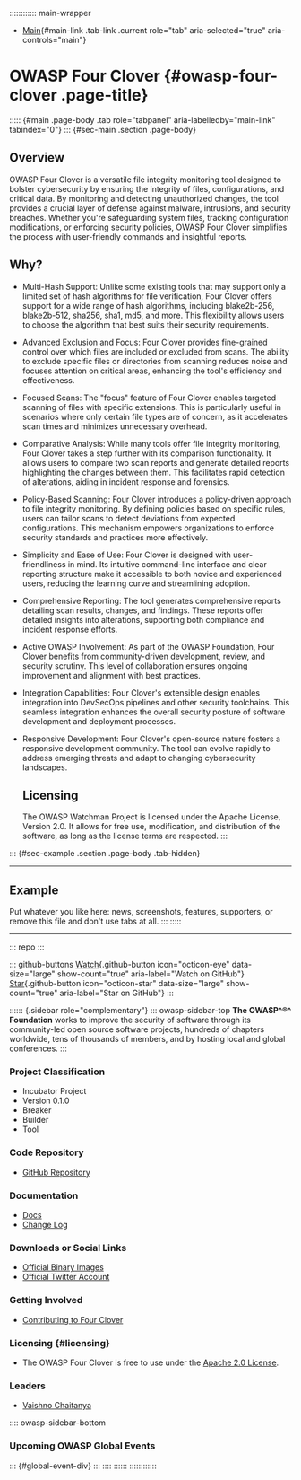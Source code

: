 :::::::::::: main-wrapper
- [Main](#div-main){#main-link .tab-link .current role="tab"
  aria-selected="true" aria-controls="main"}

# OWASP Four Clover {#owasp-four-clover .page-title}

::::: {#main .page-body .tab role="tabpanel" aria-labelledby="main-link" tabindex="0"}
::: {#sec-main .section .page-body}
## Overview

OWASP Four Clover is a versatile file integrity monitoring tool designed
to bolster cybersecurity by ensuring the integrity of files,
configurations, and critical data. By monitoring and detecting
unauthorized changes, the tool provides a crucial layer of defense
against malware, intrusions, and security breaches. Whether you're
safeguarding system files, tracking configuration modifications, or
enforcing security policies, OWASP Four Clover simplifies the process
with user-friendly commands and insightful reports.

## Why?

- Multi-Hash Support: Unlike some existing tools that may support only a
  limited set of hash algorithms for file verification, Four Clover
  offers support for a wide range of hash algorithms, including
  blake2b-256, blake2b-512, sha256, sha1, md5, and more. This
  flexibility allows users to choose the algorithm that best suits their
  security requirements.

- Advanced Exclusion and Focus: Four Clover provides fine-grained
  control over which files are included or excluded from scans. The
  ability to exclude specific files or directories from scanning reduces
  noise and focuses attention on critical areas, enhancing the tool's
  efficiency and effectiveness.

- Focused Scans: The "focus" feature of Four Clover enables targeted
  scanning of files with specific extensions. This is particularly
  useful in scenarios where only certain file types are of concern, as
  it accelerates scan times and minimizes unnecessary overhead.

- Comparative Analysis: While many tools offer file integrity
  monitoring, Four Clover takes a step further with its comparison
  functionality. It allows users to compare two scan reports and
  generate detailed reports highlighting the changes between them. This
  facilitates rapid detection of alterations, aiding in incident
  response and forensics.

- Policy-Based Scanning: Four Clover introduces a policy-driven approach
  to file integrity monitoring. By defining policies based on specific
  rules, users can tailor scans to detect deviations from expected
  configurations. This mechanism empowers organizations to enforce
  security standards and practices more effectively.

- Simplicity and Ease of Use: Four Clover is designed with
  user-friendliness in mind. Its intuitive command-line interface and
  clear reporting structure make it accessible to both novice and
  experienced users, reducing the learning curve and streamlining
  adoption.

- Comprehensive Reporting: The tool generates comprehensive reports
  detailing scan results, changes, and findings. These reports offer
  detailed insights into alterations, supporting both compliance and
  incident response efforts.

- Active OWASP Involvement: As part of the OWASP Foundation, Four Clover
  benefits from community-driven development, review, and security
  scrutiny. This level of collaboration ensures ongoing improvement and
  alignment with best practices.

- Integration Capabilities: Four Clover's extensible design enables
  integration into DevSecOps pipelines and other security toolchains.
  This seamless integration enhances the overall security posture of
  software development and deployment processes.

- Responsive Development: Four Clover's open-source nature fosters a
  responsive development community. The tool can evolve rapidly to
  address emerging threats and adapt to changing cybersecurity
  landscapes.

  ## Licensing

  The OWASP Watchman Project is licensed under the Apache License,
  Version 2.0. It allows for free use, modification, and distribution of
  the software, as long as the license terms are respected.
:::

::: {#sec-example .section .page-body .tab-hidden}

------------------------------------------------------------------------

## Example

Put whatever you like here: news, screenshots, features, supporters, or
remove this file and don't use tabs at all.
:::
:::::

------------------------------------------------------------------------

::: repo
:::

::: github-buttons
[Watch](https://github.com/owasp/www-project-four-clover/subscription){.github-button
icon="octicon-eye" data-size="large" show-count="true"
aria-label="Watch on GitHub"}
[Star](https://github.com/owasp/www-project-four-clover){.github-button
icon="octicon-star" data-size="large" show-count="true"
aria-label="Star on GitHub"}
:::

:::::: {.sidebar role="complementary"}
::: owasp-sidebar-top
**The OWASP^®^ Foundation** works to improve the security of software
through its community-led open source software projects, hundreds of
chapters worldwide, tens of thousands of members, and by hosting local
and global conferences.
:::

### Project Classification

- Incubator Project
- Version 0.1.0
-  Breaker
-  Builder
-  Tool

### Code Repository

- [GitHub Repository](https://github.com/fourcloverorg/FourClover)

### Documentation

- [Docs](https://docs.fourclover.org/changelog/)
- [Change Log](https://docs.fourclover.org/changelog/)

### Downloads or Social Links

- [Official Binary
  Images](https://github.com/fourcloverorg/FourClover/releases)
- [Official Twitter Account](https://twitter.com/fourcloverorg)

### Getting Involved

- [Contributing to Four
  Clover](https://github.com/fourcloverorg/FourClover)

### Licensing {#licensing}

- The OWASP Four Clover is free to use under the [Apache 2.0
  License](https://www.apache.org/licenses/LICENSE-2.0).

### Leaders

- [Vaishno
  Chaitanya](../cdn-cgi/l/email-protection.html#ff899e968c979190d19c979e968b9e91869ebf90889e8c8fd1908d98)

:::: owasp-sidebar-bottom
### Upcoming OWASP Global Events

::: {#global-event-div}
:::
::::
::::::
::::::::::::
